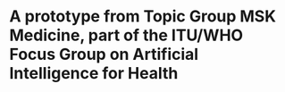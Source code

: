 # A prototype from Topic Group MSK Medicine, part of the ITU/WHO Focus Group on Artificial Intelligence for Health
